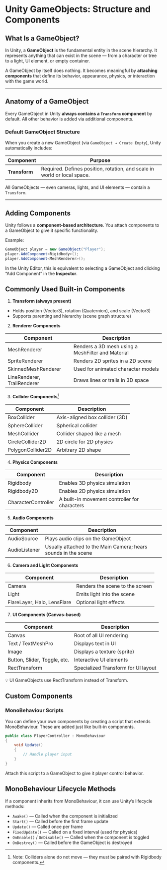 # Unity GameObjects: Structure and Components

## What Is a GameObject?

In Unity, a **GameObject** is the fundamental entity in the scene hierarchy. It represents anything that can exist in the scene — from a character or tree to a light, UI element, or empty container.

A GameObject by itself does nothing. It becomes meaningful by **attaching components** that define its behavior, appearance, physics, or interaction with the game world.

---

## Anatomy of a GameObject

Every GameObject in Unity **always contains a `Transform` component** by default. All other behavior is added via additional components.

### Default GameObject Structure

When you create a new GameObject (via `GameObject → Create Empty`), Unity automatically includes:

| Component       | Purpose                                        |
|----------------|------------------------------------------------|
| **Transform**   | Required. Defines position, rotation, and scale in world or local space. |

All GameObjects — even cameras, lights, and UI elements — contain a `Transform`.

---

## Adding Components

Unity follows a **component-based architecture**. You attach components to a GameObject to give it specific functionality.

Example:
```csharp
GameObject player = new GameObject("Player");
player.AddComponent<Rigidbody>();
player.AddComponent<MeshRenderer>();
```

In the Unity Editor, this is equivalent to selecting a GameObject and clicking “Add Component” in the **Inspector**.

## Commonly Used Built-in Components

1. **Transform (always present)**
* Holds position (Vector3), rotation (Quaternion), and scale (Vector3)
* Supports parenting and hierarchy (scene graph structure)

2. **Renderer Components**

|   Component    | Description |
|----------------|------------------------------------------------|
|  MeshRenderer  | Renders a 3D mesh using a MeshFilter and Material
| SpriteRenderer | Renders 2D sprites in a 2D scene
| SkinnedMeshRenderer | Used for animated character models
| LineRenderer, TrailRenderer | Draws lines or trails in 3D space

3. **Collider Components**[^1]

| Component | Description
|----------------|------------------------------------------------|
| BoxCollider | Axis-aligned box collider (3D)
| SphereCollider | Spherical collider
| MeshCollider | Collider shaped like a mesh
| CircleCollider2D | 2D circle for 2D physics
| PolygonCollider2D | Arbitrary 2D shape

4. **Physics Components**

| Component | Description
|----------------|------------------------------------------------|
| Rigidbody | Enables 3D physics simulation
| Rigidbody2D | Enables 2D physics simulation
| CharacterController | A built-in movement controller for characters

5. **Audio Components**

| Component | Description
|----------------|------------------------------------------------|
| AudioSource | Plays audio clips on the GameObject
| AudioListener | Usually attached to the Main Camera; hears sounds in the scene

6. **Camera and Light Components**

| Component | Description
|----------------|------------------------------------------------|
| Camera | Renders the scene to the screen
| Light | Emits light into the scene
| FlareLayer, Halo, LensFlare | Optional light effects

7. **UI Components (Canvas-based)**

| Component | Description
|----------------|------------------------------------------------|
| Canvas | Root of all UI rendering
| Text / TextMeshPro | Displays text in UI
| Image | Displays a texture (sprite)
| Button, Slider, Toggle, etc. | Interactive UI elements
| RectTransform | Specialized Transform for UI layout

💡 UI GameObjects use RectTransform instead of Transform.

## Custom Components

### MonoBehaviour Scripts

You can define your own components by creating a script that extends MonoBehaviour. These are added just like built-in components.

```csharp
public class PlayerController : MonoBehaviour
{
    void Update()
    {
        // Handle player input
    }
}
```

Attach this script to a GameObject to give it player control behavior.

## MonoBehaviour Lifecycle Methods

If a component inherits from MonoBehaviour, it can use Unity’s lifecycle methods:
*	```Awake()``` — Called when the component is initialized
* ```Start()``` — Called before the first frame update
* ```Update()``` — Called once per frame
* ```FixedUpdate()``` — Called on a fixed interval (used for physics)
* ```OnEnable()``` / ```OnDisable()``` — Called when the component is toggled
* ```OnDestroy()``` — Called before the GameObject is destroyed



[^1]:Note: Colliders alone do not move — they must be paired with Rigidbody components.

   
